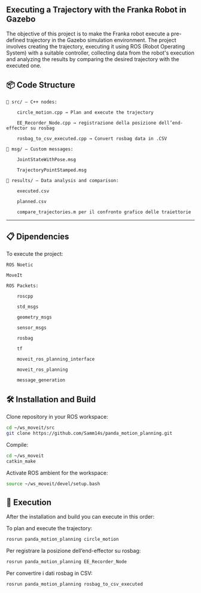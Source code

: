 ## Executing a Trajectory with the Franka Robot in Gazebo

The objective of this project is to make the Franka robot execute a pre-defined trajectory in the Gazebo simulation environment. The project involves creating the trajectory, executing it using ROS (Robot Operating System) with a suitable controller, collecting data from the robot's execution and analyzing the results by comparing the desired trajectory with the executed one.


## 📦 Code Structure

    📁 src/ — C++ nodes:

        circle_motion.cpp → Plan and execute the trajectory

        EE_Recorder_Node.cpp → registrazione della posizione dell’end-effector su rosbag

        rosbag_to_csv_executed.cpp → Convert rosbag data in .CSV

    📁 msg/ — Custom messages:

        JointStateWithPose.msg

        TrajectoryPointStamped.msg

    📁 results/ — Data analysis and comparison:

        executed.csv

        planned.csv

        compare_trajectories.m per il confronto grafico delle traiettorie
---
## 📋 Dipendencies

To execute the project:

    ROS Noetic

    MoveIt

    ROS Packets:

        roscpp

        std_msgs

        geometry_msgs

        sensor_msgs

        rosbag

        tf

        moveit_ros_planning_interface

        moveit_ros_planning

        message_generation

## 🛠️ Installation and Build

Clone repository in your ROS workspace:
```bash
cd ~/ws_moveit/src
git clone https://github.com/Samm14s/panda_motion_planning.git
```
Compile:
```bash
cd ~/ws_moveit
catkin_make
```
Activate ROS ambient for the workspace:
```bash
source ~/ws_moveit/devel/setup.bash
```
## 🚀 Execution

After the installation and build you can execute in this order:

To plan and execute the trajectory:
```bash
rosrun panda_motion_planning circle_motion
```
Per registrare la posizione dell’end-effector su rosbag:
```bash
rosrun panda_motion_planning EE_Recorder_Node
```
Per convertire i dati rosbag in CSV:
```bash
rosrun panda_motion_planning rosbag_to_csv_executed
```
